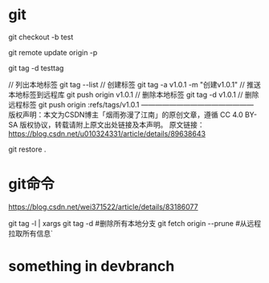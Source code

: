 # git

git checkout -b test

git remote update origin -p

git tag -d testtag

// 列出本地标签
git tag --list
// 创建标签
git tag -a v1.0.1 -m "创建v1.0.1"
// 推送本地标签到远程库
git push origin v1.0.1
// 删除本地标签
git tag -d v1.0.1
// 删除远程标签
git push origin  :refs/tags/v1.0.1
————————————————
版权声明：本文为CSDN博主「烟雨弥漫了江南」的原创文章，遵循 CC 4.0 BY-SA 版权协议，转载请附上原文出处链接及本声明。
原文链接：https://blog.csdn.net/u010324331/article/details/89638643

git restore .

# git命令
https://blog.csdn.net/wei371522/article/details/83186077

git tag -l | xargs git tag -d #删除所有本地分支
git fetch origin --prune #从远程拉取所有信息`

# something in devbranch
